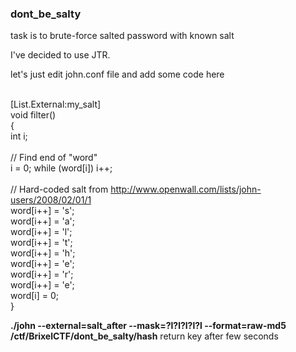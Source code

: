 ### dont_be_salty

task is to brute-force salted password with known salt

I've decided to use JTR.

let's just edit john.conf file and add some code here


</br>[List.External:my_salt] 
</br>void filter()
</br>{
</br>	int i;
</br>
</br>// Find end of "word"
</br>	i = 0; while (word[i]) i++;
</br>
</br>// Hard-coded salt from http://www.openwall.com/lists/john-users/2008/02/01/1
</br>	word[i++] = 's'; 
</br>	word[i++] = 'a';
</br>	word[i++] = 'l';
</br>	word[i++] = 't';
</br>	word[i++] = 'h';
</br>	word[i++] = 'e';
</br>	word[i++] = 'r';
</br>	word[i++] = 'e';
</br>	word[i] = 0;
</br>}

**./john --external=salt_after --mask=?l?l?l?l?l --format=raw-md5 /ctf/BrixelCTF/dont_be_salty/hash** return key after few seconds